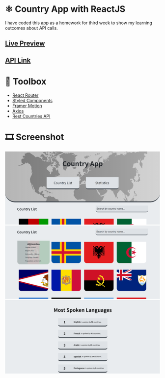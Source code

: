 # ⚛️ Country App with ReactJS

I have coded this app as a homework for third week to show my learning outcomes about API calls.

<h2><a href="https://react-country-app-mhmtmtlu.netlify.app/">Live Preview</a></h2>
<h2><a href="https://restcountries.com/">API Link</a></h2>

# 🧰 Toolbox

<ul style="list-style-type:disc">
   <li><a href="https://reactrouter.com/web/guides/quick-start">React Router</a></li>
   <li><a href="https://styled-components.com/docs">Styled Components</a></li>
   <li><a href="https://www.framer.com/docs/">Framer Motion</a></li>
   <li><a href="https://www.npmjs.com/package/axios">Axios</a></li>
   <li><a href="https://restcountries.eu/rest/v2/all">Rest Countries API</a></li>
</ul>

# 🎞 Screenshot

![Proje Resmi](public/screenshot1.png)
![Proje Resmi](public/screenshot2.png)
![Proje Resmi](public/screenshot3.png)
